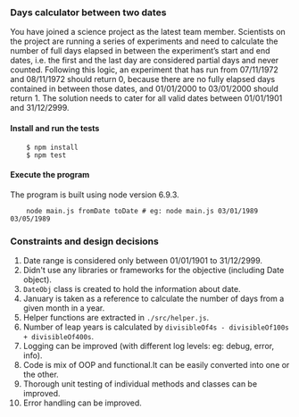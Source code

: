 ### Days calculator between two dates 
You have joined a science project as the latest team
member. Scientists on the project are running a series of experiments and need to calculate the number of full days elapsed in between the experiment’s start and end dates, i.e. the first and the last day are considered partial days and never counted. Following this logic,
an experiment that has run from 07/11/1972 and 08/11/1972 should return 0, because there are no
fully elapsed days contained in between those dates, and 01/01/2000 to 03/01/2000 should return 1. The solution needs to cater for all valid dates between 01/01/1901 and 31/12/2999.

#### Install and run the tests
```
    $ npm install
    $ npm test
```

#### Execute the program
The program is built using node version 6.9.3.  

```
    node main.js fromDate toDate # eg: node main.js 03/01/1989 03/05/1989
```

### Constraints and design decisions
 1. Date range is considered only between 01/01/1901 to 31/12/2999.
 2. Didn't use any libraries or frameworks for the objective (including Date object).
 3. `DateObj` class is created to hold the information about date.
 4. January is taken as a reference to calculate the number of days from a given month in a year.
 5. Helper functions are extracted in `./src/helper.js`.
 6. Number of leap years is calculated by `divisibleOf4s - divisibleOf100s + divisibleOf400s`.
 7. Logging can be improved (with different log levels: eg: debug, error, info).
 8. Code is mix of OOP and functional.It can be easily converted into one or the other. 
 9. Thorough unit testing of individual methods and classes can be improved.
 10. Error handling can be improved.
